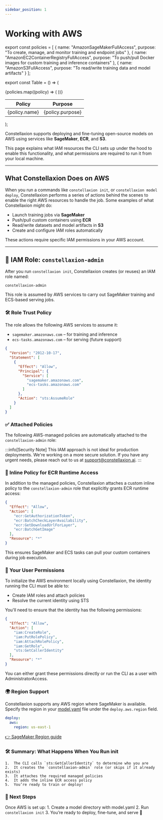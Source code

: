 ```yaml
---
sidebar_position: 1
---
```


# Working with AWS

export const policies = [
  {
    name: "AmazonSageMakerFullAccess",
    purpose: "To create, manage, and monitor training and endpoint jobs"
  },
  {
    name: "AmazonEC2ContainerRegistryFullAccess",
    purpose: "To push/pull Docker images for custom training and inference containers"
  },
  {
    name: "AmazonS3FullAccess",
    purpose: "To read/write training data and model artifacts"
  }
];

export const Table = () => (
  <table style={{ fontFamily: 'Monospace' }}>
    <thead>
      <tr>
        <th>Policy</th>
        <th>Purpose</th>
      </tr>
    </thead>
    <tbody>
      {policies.map((policy) => (
        <tr key={policy.name}>
          <td style={{ fontWeight: 'bold' }}>{policy.name}</td>
          <td>{policy.purpose}</td>
        </tr>
      ))}
    </tbody>
  </table>
);

Constellaxion supports deploying and fine-tuning open-source models on AWS using services like **SageMaker**, **ECR**, and **S3**.

This page explains what IAM resources the CLI sets up under the hood to enable this functionality, and what permissions are required to run it from your local machine.

---

## What Constellaxion Does on AWS

When you run a commands like `constellaxion init`, or `constellaxion model deploy`, Constellaxion performs a series of actions behind the scenes to enable the right AWS resources to handle the job. Some examples of what Constellaxion might do:

- Launch training jobs via **SageMaker**
- Push/pull custom containers using **ECR**
- Read/write datasets and model artifacts in **S3**
- Create and configure IAM roles automatically

These actions require specific IAM permissions in your AWS account.

---

## 🔐 IAM Role: `constellaxion-admin`

After you run `constellaxion init`, Constellaxion creates (or reuses) an IAM role named:
```
constellaxion-admin
```

This role is assumed by AWS services to carry out SageMaker training and ECS-based serving jobs.

### 🛠️ Role Trust Policy

The role allows the following AWS services to assume it:

- `sagemaker.amazonaws.com` – for training and inference
- `ecs-tasks.amazonaws.com` – for serving (future support)

```json
{
  "Version": "2012-10-17",
  "Statement": [
    {
      "Effect": "Allow",
      "Principal": {
        "Service": [
          "sagemaker.amazonaws.com",
          "ecs-tasks.amazonaws.com"
        ]
      },
      "Action": "sts:AssumeRole"
    }
  ]
}
```

### ✅ Attached Policies

The following AWS-managed policies are automatically attached to the `constellaxion-admin` role:
<Table />

:::info[Security Note] 
This IAM approach is not ideal for production deployments. We're working on a more secure solution. If you have any urgent needs, please reach out to us at [support@constellaxion.ai](mailto:support@constellaxion.ai).
:::

### 🧩 Inline Policy for ECR Runtime Access

In addition to the managed policies, Constellaxion attaches a custom inline policy to the `constellaxion-admin` role that explicitly grants ECR runtime access:
```json
{
  "Effect": "Allow",
  "Action": [
    "ecr:GetAuthorizationToken",
    "ecr:BatchCheckLayerAvailability",
    "ecr:GetDownloadUrlForLayer",
    "ecr:BatchGetImage"
  ],
  "Resource": "*"
}
```
This ensures SageMaker and ECS tasks can pull your custom containers during job execution.

### 👤 Your User Permissions

To initialize the AWS environment locally using Constellaxion, the identity running the CLI must be able to:
- Create IAM roles and attach policies
- Resolve the current identity using STS

You'll need to ensure that the identity has the following permissions:
```json
{
  "Effect": "Allow",
  "Action": [
    "iam:CreateRole",
    "iam:PutRolePolicy",
    "iam:AttachRolePolicy",
    "iam:GetRole",
    "sts:GetCallerIdentity"
  ],
  "Resource": "*"
}
```
You can either grant these permissions directly or run the CLI as a user with AdministratorAccess.

### 🌍 Region Support

Constellaxion supports any AWS region where SageMaker is available. Specify the region in your [model.yaml](../configure/model-yaml.md) file under the `deploy.aws.region` field.

```yaml
deploy:
  aws:
    region: us-east-1
```
[👉 SageMaker Region guide](https://docs.aws.amazon.com/general/latest/gr/sagemaker.html)


### 🛠️ Summary: What Happens When You Run init
	1.	The CLI calls `sts:GetCallerIdentity` to determine who you are
	2.	It creates the `constellaxion-admin` role (or skips if it already exists)
	3.	It attaches the required managed policies
	4.	It adds the inline ECR access policy
	5.	You’re ready to train or deploy!

### 🧪 Next Steps

Once AWS is set up:
	1.	Create a model directory with model.yaml
	2.	Run `constellaxion init`
	3.	You’re ready to deploy, fine-tune, and serve 🚀